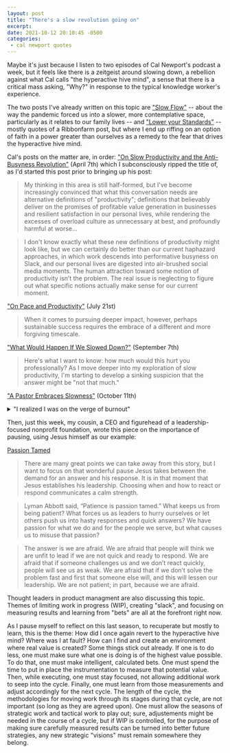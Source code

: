 ```yaml
---
layout: post
title: "There's a slow revolution going on"
excerpt: 
date: 2021-10-12 20:10:45 -0500
categories: 
 - cal newport quotes
---
```


Maybe it's just because I listen to two episodes of Cal Newport's podcast a week, but it feels like there is a zeitgeist around slowing down, a rebellion against what Cal calls "the hyperactive hive mind", a sense that there is a critical mass asking, "Why?" in response to the typical knowledge worker's experience.

The two posts I've already written on this topic are ["Slow Flow"](https://daniel.industries/2021/04/24/slow-flow/) -- about the way the pandemic forced us into a slower, more contemplative space, particularly as it relates to our family lives -- and ["Lower your Standards"](https://daniel.industries/2021/09/24/lower-your-standards/) -- mostly quotes of a Ribbonfarm post, but where I end up riffing on an option of faith in a power greater than ourselves as a remedy to the fear that drives the hyperactive hive mind.

Cal's posts on the matter are, in order: ["On Slow Productivity and the Anti-Busyness Revolution"](https://www.calnewport.com/blog/2021/04/07/on-slow-productivity-and-the-anti-busyness-revolution/) (April 7th) which I subconsciously ripped the title of, as I'd started this post prior to bringing up his post:

> My thinking in this area is still half-formed, but I've become increasingly convinced that what this conversation needs are alternative definitions of "productivity"; definitions that believably deliver on the promises of profitable value generation in businesses and resilient satisfaction in our personal lives, while rendering the excesses of overload culture as unnecessary at best, and profoundly harmful at worse...

> I don't know exactly what these new definitions of productivity might look like, but we can certainly do better than our current haphazard approaches, in which work descends into performative busyness on Slack, and our personal lives are digested into air-brushed social media moments. The human attraction toward some notion of productivity isn’t the problem. The real issue is neglecting to figure out what specific notions actually make sense for our current moment.

["On Pace and Productivity"](https://www.calnewport.com/blog/2021/07/21/on-pace-and-productivity/) (July 21st)

> When it comes to pursuing deeper impact, however, perhaps sustainable success requires the embrace of a different and more forgiving timescale.

["What Would Happen If We Slowed Down?"](https://www.calnewport.com/blog/2021/09/07/what-would-happen-if-we-slowed-down/) (September 7th)

> Here's what I want to know: how much would this hurt you professionally? As I move deeper into my exploration of slow productivity, I'm starting to develop a sinking suspicion that the answer might be "not that much."

["A Pastor Embraces Slowness"](https://www.calnewport.com/blog/2021/10/11/a-pastor-embraces-slowness/) (October 11th)

<p>
  <details>
    <summary>"I realized I was on the verge of burnout"</summary>

    <blockquote>
      "A few years ago, I realized I was on the verge of burnout with my job," she began. To compensate for this alarming state of affairs, Amy took the following steps...<br><br>
      She quit social media.<br><br>
      She took off her phone any site or app that was "refreshable by design."<br><br>
      She implemented my fixed-schedule productivity strategy by setting her work hours in advance, then later figuring out how to make her efforts fit within these constraints.<br><br>
      She began to take an actual Sabbath, inspired, in part, by Tiffany Shlain’s book, 24/6: The Power of Unplugging One Day a Week.<br><br>
      She forwarded all work calls to voicemail and put in place a rule saying she must wait 24 hours before replying to any message that either made her upset or elated.<br><br>
      Finally, and perhaps most importantly, she began scheduling less work for herself. Following an adage she first heard in seminary, she scheduled only two-thirds of her available work hours, leaving time free to handle pastoral emergencies, and enabling, more generally, margin surrounding her daily activities.
    </blockquote>
  </details>
</p>

Then, just this week, my cousin, a CEO and figurehead of a leadership-focused nonprofit foundation, wrote this piece on the importance of pausing, using Jesus himself as our example:

[Passion Tamed](https://www.thekimmellfdn.com/2021/10/11/passion-tamed/)

> There are many great points we can take away from this story, but I want to focus on that wonderful pause Jesus takes between the demand for an answer and his response. It is in that moment that Jesus establishes his leadership. Choosing when and how to react or respond communicates a calm strength.

> Lyman Abbott said, “Patience is passion tamed.” What keeps us from being patient? What forces us as leaders to hurry ourselves or let others push us into hasty responses and quick answers? We have passion for what we do and for the people we serve, but what causes us to misuse that passion?

> The answer is we are afraid. We are afraid that people will think we are unfit to lead if we are not quick and ready to respond. We are afraid that if someone challenges us and we don’t react quickly, people will see us as weak. We are afraid that if we don’t solve the problem fast and first that someone else will, and this will lessen our leadership. We are not patient; in part, because we are afraid.

Thought leaders in product managment are also discussing this topic. Themes of limiting work in progress (WIP), creating "slack", and focusing on measuring results and learning from "bets" are all at the forefront right now.

As I pause myself to reflect on this last season, to recuperate but mostly to learn, this is the theme: How did I once again revert to the hyperactive hive mind? Where was I at fault? How can I find and create an environment where real value is created? Some things stick out already. If one is to do less, one must make sure what one is doing is of the highest value possible. To do that, one must make intelligent, calculated bets. One must spend the time to put in place the instrumentation to measure that potential value. Then, while executing, one must stay focused, not allowing additional work to seep into the cycle. Finally, one must learn from those measurements and adjust accordingly for the next cycle. The length of the cycle, the methodologies for moving work through its stages during that cycle, are not important (so long as they are agreed upon). One must allow the seasons of strategic work and tactical work to play out; sure, adjustements might be needed in the course of a cycle, but if WIP is controlled, for the purpose of making sure carefully measured results can be turned into better future strategies, any new strategic "visions" must remain somewhere they belong.
